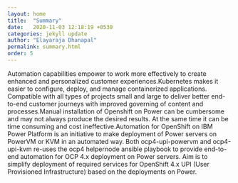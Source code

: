 ```yaml
---
layout: home
title:  "Summary"
date:   2020-11-03 12:18:19 +0530
categories: jekyll update
author: "Elayaraja Dhanapal"
permalink: summary.html
order: 5
---
```

Automation capabilities empower to work more effectively to create enhanced and personalized customer experiences.Kubernetes makes it easier to configure, deploy, and manage containerized applications. Compatible with all types of projects small and large to deliver better end-to-end customer journeys with improved governing of content and processes.Manual installation of Openshift on Power can be cumbersome and may not always produce the desired results. At the same time it can be time consuming and cost ineffective.Automation for OpenShift on IBM Power Platform is an initiative to make deployment of Power servers on PowerVM or KVM in an automated way.  Both ocp4-upi-powervm and ocp4-upi-kvm re-uses the ocp4 helpernode ansible playbook to provide end-to-end automation for OCP 4.x deployment on Power servers. Aim is to simplify deployment of required services for OpenShift 4.x UPI (User Provisioned Infrastructure) based on the deployments on Power.